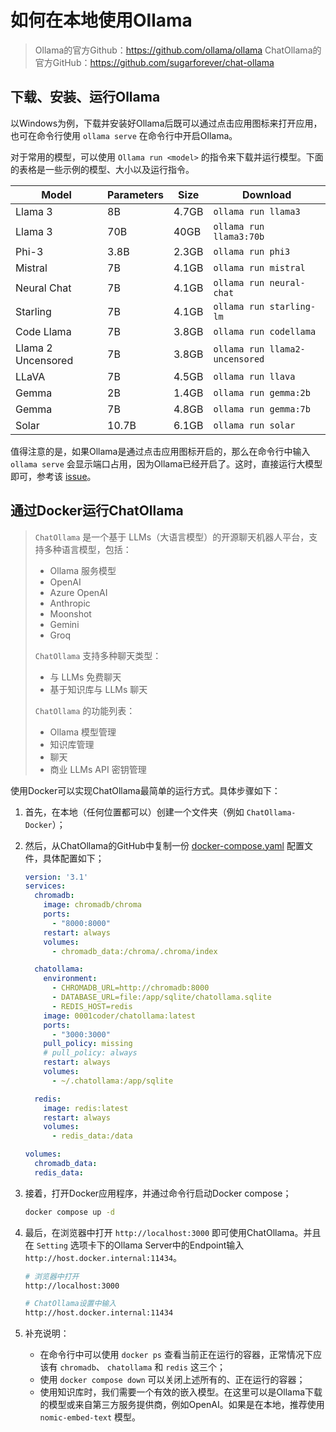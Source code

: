 # 如何在本地使用Ollama

> Ollama的官方Github：https://github.com/ollama/ollama
> ChatOllama的官方GitHub：https://github.com/sugarforever/chat-ollama



## 下载、安装、运行Ollama

以Windows为例，下载并安装好Ollama后既可以通过点击应用图标来打开应用，也可在命令行使用 `ollama serve` 在命令行中开启Ollama。

对于常用的模型，可以使用 `Ollama run <model>` 的指令来下载并运行模型。下面的表格是一些示例的模型、大小以及运行指令。

| Model              | Parameters | Size  | Download                       |
| ------------------ | ---------- | ----- | ------------------------------ |
| Llama 3            | 8B         | 4.7GB | `ollama run llama3`            |
| Llama 3            | 70B        | 40GB  | `ollama run llama3:70b`        |
| Phi-3              | 3.8B       | 2.3GB | `ollama run phi3`              |
| Mistral            | 7B         | 4.1GB | `ollama run mistral`           |
| Neural Chat        | 7B         | 4.1GB | `ollama run neural-chat`       |
| Starling           | 7B         | 4.1GB | `ollama run starling-lm`       |
| Code Llama         | 7B         | 3.8GB | `ollama run codellama`         |
| Llama 2 Uncensored | 7B         | 3.8GB | `ollama run llama2-uncensored` |
| LLaVA              | 7B         | 4.5GB | `ollama run llava`             |
| Gemma              | 2B         | 1.4GB | `ollama run gemma:2b`          |
| Gemma              | 7B         | 4.8GB | `ollama run gemma:7b`          |
| Solar              | 10.7B      | 6.1GB | `ollama run solar`             |

值得注意的是，如果Ollama是通过点击应用图标开启的，那么在命令行中输入 `ollama serve` 会显示端口占用，因为Ollama已经开启了。这时，直接运行大模型即可，参考该 [issue](https://github.com/ollama/ollama/issues/3575)。



## 通过Docker运行ChatOllama

> `ChatOllama` 是一个基于 LLMs（大语言模型）的开源聊天机器人平台，支持多种语言模型，包括：
>
> - Ollama 服务模型
> - OpenAI
> - Azure OpenAI
> - Anthropic
> - Moonshot
> - Gemini
> - Groq
>
> `ChatOllama` 支持多种聊天类型：
>
> - 与 LLMs 免费聊天
> - 基于知识库与 LLMs 聊天
>
> `ChatOllama` 的功能列表：
>
> - Ollama 模型管理
> - 知识库管理
> - 聊天
> - 商业 LLMs API 密钥管理

使用Docker可以实现ChatOllama最简单的运行方式。具体步骤如下：

1. 首先，在本地（任何位置都可以）创建一个文件夹（例如 `ChatOllama-Docker`）；

2. 然后，从ChatOllama的GitHub中复制一份 [docker-compose.yaml](https://github.com/sugarforever/chat-ollama/blob/main/docker-compose.yaml) 配置文件，具体配置如下；

   ```yaml
   version: '3.1'
   services:
     chromadb:
       image: chromadb/chroma
       ports:
         - "8000:8000"
       restart: always
       volumes:
         - chromadb_data:/chroma/.chroma/index
   
     chatollama:
       environment:
         - CHROMADB_URL=http://chromadb:8000
         - DATABASE_URL=file:/app/sqlite/chatollama.sqlite
         - REDIS_HOST=redis
       image: 0001coder/chatollama:latest
       ports:
         - "3000:3000"
       pull_policy: missing
       # pull_policy: always
       restart: always
       volumes:
         - ~/.chatollama:/app/sqlite
   
     redis:
       image: redis:latest
       restart: always
       volumes:
         - redis_data:/data
   
   volumes:
     chromadb_data:
     redis_data:
   ```

3. 接着，打开Docker应用程序，并通过命令行启动Docker compose；

   ```bash
   docker compose up -d
   ```

4. 最后，在浏览器中打开 `http://localhost:3000` 即可使用ChatOllama。并且在 `Setting` 选项卡下的Ollama Server中的Endpoint输入 `http://host.docker.internal:11434`。

   ```bash
   # 浏览器中打开
   http://localhost:3000
   
   # ChatOllama设置中输入
   http://host.docker.internal:11434
   ```

5. 补充说明：

   - 在命令行中可以使用 `docker ps` 查看当前正在运行的容器，正常情况下应该有 `chromadb`、 `chatollama` 和 `redis` 这三个；
   - 使用 `docker compose down` 可以关闭上述所有的、正在运行的容器；
   - 使用知识库时，我们需要一个有效的嵌入模型。在这里可以是Ollama下载的模型或来自第三方服务提供商，例如OpenAI。如果是在本地，推荐使用 `nomic-embed-text` 模型。
